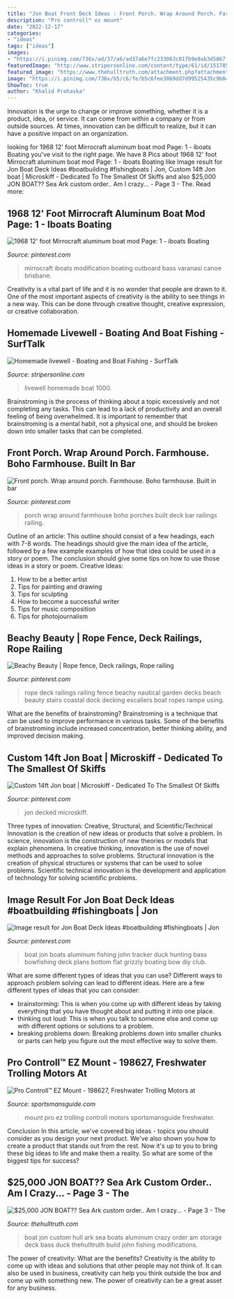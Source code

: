 ```yaml
---
title: "Jon Boat Front Deck Ideas : Front Porch. Wrap Around Porch. Farmhouse. Boho Farmhouse. Built In Bar"
description: "Pro controll™ ez mount"
date: "2022-12-17"
categories:
- "ideas"
tags: ["ideas"]
images:
- "https://i.pinimg.com/736x/ad/37/a6/ad37a6e7fc233063c017b9e8ab3d5867.jpg"
featuredImage: "http://www.stripersonline.com/content/type/61/id/1517851/width/1000/height/1000"
featured_image: "https://www.thehulltruth.com/attachment.php?attachmentid=309981&amp;stc=1&amp;d=1362611931"
image: "https://i.pinimg.com/736x/b5/c6/fe/b5c6fee3869dd7d99525435c9b046aef.jpg"
ShowToc: true
author: "Khalid Prohaska"
---
```



Innovation is the urge to change or improve something, whether it is a product, idea, or service. It can come from within a company or from outside sources. At times, innovation can be difficult to realize, but it can have a positive impact on an organization.

	

		
looking for 1968 12&#039; foot Mirrocraft aluminum boat mod Page: 1 - iboats Boating you've visit to the right page. We have 8 Pics about 1968 12&#039; foot Mirrocraft aluminum boat mod Page: 1 - iboats Boating like Image result for Jon Boat Deck Ideas #boatbuilding #fishingboats | Jon, Custom 14ft Jon boat | Microskiff - Dedicated To The Smallest Of Skiffs and also $25,000 JON BOAT?? Sea Ark custom order.. Am I crazy... - Page 3 - The. Read more:
		
    
## 1968 12&#039; Foot Mirrocraft Aluminum Boat Mod Page: 1 - Iboats Boating

<img loading=lazy src="https://i.pinimg.com/736x/ad/37/a6/ad37a6e7fc233063c017b9e8ab3d5867.jpg" onerror="this.onerror=null;this.src='https://tse2.mm.bing.net/th?id=OIP.1q3USaXSOuGaqjFD0qRCgQHaFj&amp;pid=15.1';" alt="1968 12&#039; foot Mirrocraft aluminum boat mod Page: 1 - iboats Boating">

_Source: pinterest.com_

>mirrocraft iboats modification boating outboard bass varanasi canoe brisbane. 

	

Creativity is a vital part of life and it is no wonder that people are drawn to it. One of the most important aspects of creativity is the ability to see things in a new way. This can be done through creative thought, creative expression, or creative collaboration.

    
## Homemade Livewell - Boating And Boat Fishing - SurfTalk

<img loading=lazy src="http://www.stripersonline.com/content/type/61/id/1517851/width/1000/height/1000" onerror="this.onerror=null;this.src='https://tse1.mm.bing.net/th?id=OIP.szgO0q37RsSvx4EixPWK-AHaFj&amp;pid=15.1';" alt="Homemade livewell - Boating and Boat Fishing - SurfTalk">

_Source: stripersonline.com_

>livewell homemade boat 1000. 

	

Brainstroming is the process of thinking about a topic excessively and not completing any tasks. This can lead to a lack of productivity and an overall feeling of being overwhelmed. It is important to remember that brainstroming is a mental habit, not a physical one, and should be broken down into smaller tasks that can be completed.

    
## Front Porch. Wrap Around Porch. Farmhouse. Boho Farmhouse. Built In Bar

<img loading=lazy src="https://i.pinimg.com/originals/f7/a4/64/f7a4643dbe48447b5a7393627ceb3944.jpg" onerror="this.onerror=null;this.src='https://tse3.mm.bing.net/th?id=OIP.64djE17t4dyAlGoOod61jgHaJ4&amp;pid=15.1';" alt="Front porch. Wrap around porch. Farmhouse. Boho farmhouse. Built in bar">

_Source: pinterest.com_

>porch wrap around farmhouse boho porches built deck bar railings railing. 

	

Outline of an article: This outline should consist of a few headings, each with 7-8 words. The headings should give the main idea of the article, followed by a few example examples of how that idea could be used in a story or poem. The conclusion should give some tips on how to use those ideas in a story or poem.
Creative Ideas:

1. How to be a better artist 
2. Tips for painting and drawing 
3. Tips for sculpting 
4. How to become a successful writer 
5. Tips for music composition 
6. Tips for photojournalism 

    
## Beachy Beauty | Rope Fence, Deck Railings, Rope Railing

<img loading=lazy src="https://i.pinimg.com/originals/c9/10/a9/c910a91d4b7682114ef64076d594153a.jpg" onerror="this.onerror=null;this.src='https://tse4.mm.bing.net/th?id=OIP.Sqcs9LGZj05-3gBESGVFPgHaJ6&amp;pid=15.1';" alt="Beachy Beauty | Rope fence, Deck railings, Rope railing">

_Source: pinterest.com_

>rope deck railings railing fence beachy nautical garden decks beach beauty stairs coastal dock decking escaliers boat ropes rampe using. 

	

What are the benefits of brainstroming?
Brainstroming is a technique that can be used to improve performance in various tasks. Some of the benefits of brainstroming include increased concentration, better thinking ability, and improved decision making.

    
## Custom 14ft Jon Boat | Microskiff - Dedicated To The Smallest Of Skiffs

<img loading=lazy src="https://i.pinimg.com/736x/b5/c6/fe/b5c6fee3869dd7d99525435c9b046aef.jpg" onerror="this.onerror=null;this.src='https://tse4.mm.bing.net/th?id=OIP.1JA1dNIrXwishrU7WgyklgHaJ3&amp;pid=15.1';" alt="Custom 14ft Jon boat | Microskiff - Dedicated To The Smallest Of Skiffs">

_Source: pinterest.com_

>jon decked microskiff. 

	

Three types of innovation: Creative, Structural, and Scientific/Technical
Innovation is the creation of new ideas or products that solve a problem. In science, innovation is the construction of new theories or models that explain phenomena. In creative thinking, innovation is the use of novel methods and approaches to solve problems. Structural innovation is the creation of physical structures or systems that can be used to solve problems. Scientific technical innovation is the development and application of technology for solving scientific problems.

    
## Image Result For Jon Boat Deck Ideas #boatbuilding #fishingboats | Jon

<img loading=lazy src="https://i.pinimg.com/736x/99/cd/4e/99cd4e80a0bf6fd47a05845019d14e85.jpg" onerror="this.onerror=null;this.src='https://tse3.mm.bing.net/th?id=OIP.CbtF6rMbpT2GVFzn_GT-ZwHaNK&amp;pid=15.1';" alt="Image result for Jon Boat Deck Ideas #boatbuilding #fishingboats | Jon">

_Source: pinterest.com_

>boat jon boats aluminum fishing john tracker duck hunting bass bowfishing deck plans bottom flat grizzly boating bow diy club. 

	

What are some different types of ideas that you can use?
Different ways to approach problem solving can lead to different ideas. Here are a few different types of ideas that you can consider: 
- brainstorming: This is when you come up with different ideas by taking everything that you have thought about and putting it into one place. 
- thinking out loud: This is when you talk to someone else and come up with different options or solutions to a problem. 
- breaking problems down: Breaking problems down into smaller chunks or parts can help you figure out the most effective way to solve them.

    
## Pro Controll™ EZ Mount - 198627, Freshwater Trolling Motors At

<img loading=lazy src="https://image.sportsmansguide.com/adimgs/l/1/198627_ts.jpg" onerror="this.onerror=null;this.src='https://tse4.mm.bing.net/th?id=OIP.Sxb3A-Ral6S2w6Twfl2r7gHaHa&amp;pid=15.1';" alt="Pro Controll™ EZ Mount - 198627, Freshwater Trolling Motors at">

_Source: sportsmansguide.com_

>mount pro ez trolling controll motors sportsmansguide freshwater. 

	

Conclusion
In this article, we've covered big ideas - topics you should consider as you design your next product. We've also shown you how to create a product that stands out from the rest. Now it's up to you to bring these big ideas to life and make them a reality. So what are some of the biggest tips for success?

    
## $25,000 JON BOAT?? Sea Ark Custom Order.. Am I Crazy... - Page 3 - The

<img loading=lazy src="https://www.thehulltruth.com/attachment.php?attachmentid=309981&amp;stc=1&amp;d=1362611931" onerror="this.onerror=null;this.src='https://tse4.mm.bing.net/th?id=OIP.RL-q8J8cCTnacc1eor-22QHaJ4&amp;pid=15.1';" alt="$25,000 JON BOAT?? Sea Ark custom order.. Am I crazy... - Page 3 - The">

_Source: thehulltruth.com_

>boat jon custom hull ark sea boats aluminum crazy order am storage deck bass duck thehulltruth build john fishing modifications. 

	

The power of creativity: What are the benefits?
Creativity is the ability to come up with ideas and solutions that other people may not think of. It can also be used in business, creativity can help you think outside the box and come up with something new. The power of creativity can be a great asset for any business.

